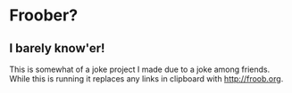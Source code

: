 # Froober?
## I barely know'er!

This is somewhat of a joke project I made due to a joke among friends. While this is running it replaces any links in clipboard with http://froob.org.